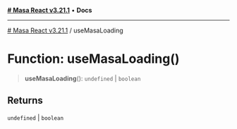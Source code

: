 [**# Masa React v3.21.1**](../README.md) • **Docs**

***

[# Masa React v3.21.1](../globals.md) / useMasaLoading

# Function: useMasaLoading()

> **useMasaLoading**(): `undefined` \| `boolean`

## Returns

`undefined` \| `boolean`
